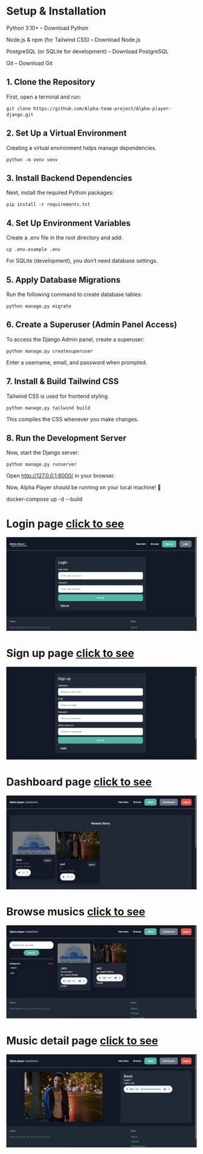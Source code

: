 # Setup & Installation

Python 3.10+ – Download Python

Node.js & npm (for Tailwind CSS) – Download Node.js

PostgreSQL (or SQLite for development) – Download PostgreSQL

Git – Download Git

## 1. Clone the Repository

First, open a terminal and run:

```shell
git clone https://github.com/Alpha-team-project/Alpha-player-django.git
```
## 2. Set Up a Virtual Environment

Creating a virtual environment helps manage dependencies.

```shell
python -m venv venv
```
## 3. Install Backend Dependencies

Next, install the required Python packages:
```shell
pip install -r requirements.txt
```

## 4. Set Up Environment Variables

Create a .env file in the root directory and add:
```shell
cp .env.example .env
```
For SQLite (development), you don’t need database settings.

## 5. Apply Database Migrations

Run the following command to create database tables:

```shell
python manage.py migrate
```

## 6. Create a Superuser (Admin Panel Access)

To access the Django Admin panel, create a superuser:

```shell
python manage.py createsuperuser
```
Enter a username, email, and password when prompted.

## 7. Install & Build Tailwind CSS

Tailwind CSS is used for frontend styling.
```shell
python manage.py tailwind build
```
This compiles the CSS whenever you make changes.

## 8. Run the Development Server

Now, start the Django server:

```shell
python manage.py runserver
```
Open http://127.0.0.1:8000/ in your browser.

Now, Alpha Player should be running on your local machine! 🚀


docker-compose up -d --build


# Login page [click to see](https://alpha-player.bahrom04.uz/login/)

![Login](static/images/login.png)

# Sign up page [click to see](https://alpha-player.bahrom04.uz/signup/?next=/)

![plot](static/images/sign_up.png)

# Dashboard page [click to see](https://alpha-player.bahrom04.uz/login/)

![plot](static/images/dashboard.png)

# Browse musics  [click to see](https://alpha-player.bahrom04.uz/items/)

![plot](static/images/browse_page.png)

# Music detail page [click to see](https://alpha-player.bahrom04.uz/items/2/)

![plot](static/images/music_detail.png)
